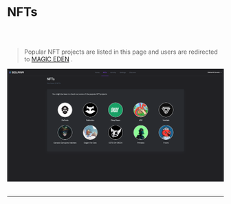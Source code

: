 # NFTs
<br>
<br>

>Popular NFT projects are listed in this page and users are redirected to [MAGIC EDEN](https://magiceden.io/) .



<img src="screenshots/nfts.png" width="1300" height="auto" />
<br>
<br>


---------------------------------------------------------------------------------------------------

<br>
<br>
